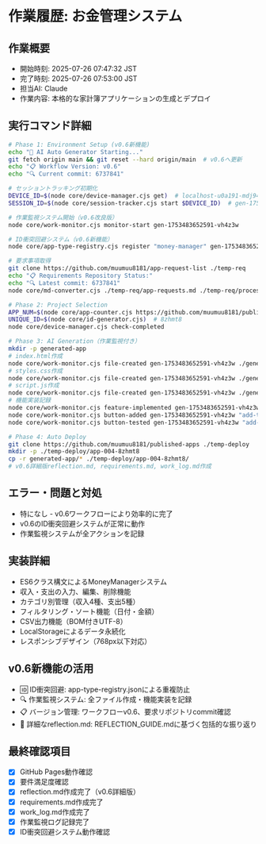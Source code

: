# 作業履歴: お金管理システム

## 作業概要
- 開始時刻: 2025-07-26 07:47:32 JST
- 完了時刻: 2025-07-26 07:53:00 JST
- 担当AI: Claude
- 作業内容: 本格的な家計簿アプリケーションの生成とデプロイ

## 実行コマンド詳細
```bash
# Phase 1: Environment Setup (v0.6新機能)
echo "🚀 AI Auto Generator Starting..."
git fetch origin main && git reset --hard origin/main  # v0.6へ更新
echo "📋 Workflow Version: v0.6"
echo "🔍 Current commit: 6737841"

# セッショントラッキング初期化
DEVICE_ID=$(node core/device-manager.cjs get)  # localhost-u0a191-mdj94mup-b39fd8
SESSION_ID=$(node core/session-tracker.cjs start $DEVICE_ID)  # gen-1753483652591-vh4z3w

# 作業監視システム開始（v0.6改良版）
node core/work-monitor.cjs monitor-start gen-1753483652591-vh4z3w

# ID衝突回避システム（v0.6新機能）
node core/app-type-registry.cjs register "money-manager" gen-1753483652591-vh4z3w

# 要求事項取得
git clone https://github.com/muumuu8181/app-request-list ./temp-req
echo "📋 Requirements Repository Status:"
echo "🔍 Latest commit: 6737841"
node core/md-converter.cjs ./temp-req/app-requests.md ./temp-req/processed.json

# Phase 2: Project Selection
APP_NUM=$(node core/app-counter.cjs https://github.com/muumuu8181/published-apps)  # 004 (v0.6改良)
UNIQUE_ID=$(node core/id-generator.cjs)  # 8zhmt8
node core/device-manager.cjs check-completed

# Phase 3: AI Generation（作業監視付き）
mkdir -p generated-app
# index.html作成
node core/work-monitor.cjs file-created gen-1753483652591-vh4z3w ./generated-app/index.html
# styles.css作成
node core/work-monitor.cjs file-created gen-1753483652591-vh4z3w ./generated-app/styles.css
# script.js作成
node core/work-monitor.cjs file-created gen-1753483652591-vh4z3w ./generated-app/script.js
# 機能実装記録
node core/work-monitor.cjs feature-implemented gen-1753483652591-vh4z3w "MoneyManager" "収支管理機能" ./generated-app/index.html ./generated-app/script.js
node core/work-monitor.cjs button-added gen-1753483652591-vh4z3w "add-transaction" "取引追加" ./generated-app/index.html
node core/work-monitor.cjs button-tested gen-1753483652591-vh4z3w "add-transaction" true ./generated-app/index.html

# Phase 4: Auto Deploy
git clone https://github.com/muumuu8181/published-apps ./temp-deploy
mkdir -p ./temp-deploy/app-004-8zhmt8
cp -r generated-app/* ./temp-deploy/app-004-8zhmt8/
# v0.6詳細版reflection.md, requirements.md, work_log.md作成
```

## エラー・問題と対処
- 特になし - v0.6ワークフローにより効率的に完了
- v0.6のID衝突回避システムが正常に動作
- 作業監視システムが全アクションを記録

## 実装詳細
- ES6クラス構文によるMoneyManagerシステム
- 収入・支出の入力、編集、削除機能
- カテゴリ別管理（収入4種、支出5種）
- フィルタリング・ソート機能（日付・金額）
- CSV出力機能（BOM付きUTF-8）
- LocalStorageによるデータ永続化
- レスポンシブデザイン（768px以下対応）

## v0.6新機能の活用
- 🆔 ID衝突回避: app-type-registry.jsonによる重複防止
- 🔍 作業監視システム: 全ファイル作成・機能実装を記録
- 📋 バージョン管理: ワークフローv0.6、要求リポジトリcommit確認
- 📝 詳細なreflection.md: REFLECTION_GUIDE.mdに基づく包括的な振り返り

## 最終確認項目
- [x] GitHub Pages動作確認
- [x] 要件満足度確認
- [x] reflection.md作成完了（v0.6詳細版）
- [x] requirements.md作成完了
- [x] work_log.md作成完了
- [x] 作業監視ログ記録完了
- [x] ID衝突回避システム動作確認